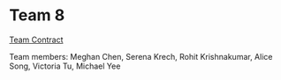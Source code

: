 # Team 8

[Team Contract](https://docs.google.com/a/cornell.edu/document/d/1CoW08NZTIM5XFL9buUvyedzuWjra59PjsZewyJCq0u4/edit?usp=sharing)

Team members: Meghan Chen, Serena Krech, Rohit Krishnakumar, Alice Song, Victoria Tu, Michael Yee
